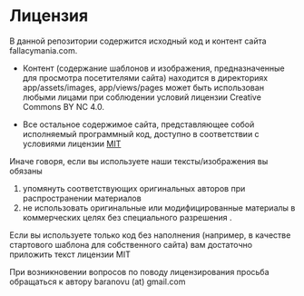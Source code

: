Лицензия
========

В данной репозитории содержится исходный код и контент сайта fallacymania.com.

* Контент (содержание шаблонов и изображения, предназначенные для просмотра посетителями сайта) 
находится в директориях app/assets/images, app/views/pages может быть использован любыми лицами
 при соблюдении условий лицензии Creative Commons BY NC 4.0. 
 
* Все остальное содержимое сайта, представляющее собой исполняемый программный код, доступно в соответствии
 с условиями лицензии [MIT](https://github.com/fallacymania/fallacymania.com/MIT-LICENSE)
 
 
 Иначе говоря, если вы используете наши тексты/изображения вы обязаны 
 1) упомянуть соответствующих оригинальных 
 авторов при распространении материалов  
 2) не использовать оригинальные или модифицированные материалы в коммерческих целях без специального разрешения . 
 
 Если вы используете только код без наполнения (например, в качестве стартового шаблона для собственного сайта) 
 вам достаточно приложить текст лицензии MIT
 
 При возникновении вопросов по поводу лицензирования просьба обращаться к автору baranovu (at) gmail.com